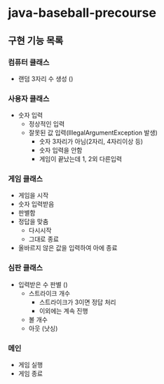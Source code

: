 # java-baseball-precourse

## 구현 기능 목록

### 컴퓨터 클래스
- 랜덤 3자리 수 생성 ()

### 사용자 클래스
- 숫자 입력
  - 정상적인 입력
  - 잘못된 값 입력(IllegalArgumentException 발생)
    - 숫자 3자리가 아님(2자리, 4자리이상 등)
    - 숫자 입력을 안함
    - 게임이 끝났는데 1, 2외 다른입력

### 게임 클래스
- 게임을 시작
- 숫자 입력받음
- 판별함
- 정답을 맞춤
  - 다시시작
  - 그대로 종료
- 올바르지 않은 값을 입력하여 아에 종료

### 심판 클래스
- 입력받은 수 판별 ()
  - 스트라이크 개수
    - 스트라이크가 3이면 정답 처리
    - 이외에는 계속 진행
  - 볼 개수
  - 아웃 (낫싱)

### 메인
- 게임 실행
- 게임 종료